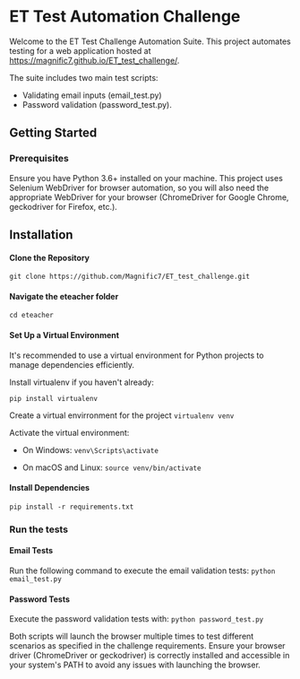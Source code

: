 
# ET Test Automation Challenge

Welcome to the ET Test Challenge Automation Suite. 
This project automates testing for a web application hosted at 
https://magnific7.github.io/ET_test_challenge/. 

The suite includes two main test scripts: 
- Validating email inputs (email_test.py)
- Password validation (password_test.py).

## Getting Started
### Prerequisites
Ensure you have Python 3.6+ installed on your machine. 
This project uses Selenium WebDriver for browser automation, 
so you will also need the appropriate WebDriver for your browser 
(ChromeDriver for Google Chrome, geckodriver for Firefox, etc.).

## Installation
#### Clone the Repository

`git clone https://github.com/Magnific7/ET_test_challenge.git`

#### Navigate the eteacher folder 
`cd eteacher`

#### Set Up a Virtual Environment

It's recommended to use a virtual environment for Python projects to manage dependencies efficiently.

Install virtualenv if you haven't already:

`pip install virtualenv`

Create a virtual envirronment for the project 
`virtualenv venv`

Activate the virtual environment:

- On Windows:
`venv\Scripts\activate`

- On macOS and Linux:
`source venv/bin/activate`

#### Install Dependencies
`pip install -r requirements.txt`

### Run the tests 

#### Email Tests
Run the following command to execute the email validation tests:
`python email_test.py`

#### Password Tests
Execute the password validation tests with:
`python password_test.py`

Both scripts will launch the browser multiple times to test different scenarios as specified in the challenge requirements. Ensure your browser driver (ChromeDriver or geckodriver) is correctly installed and accessible in your system's PATH to avoid any issues with launching the browser.


  
